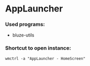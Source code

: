 # AppLauncher

### Used programs:

- bluze-utils

### Shortcut to open instance:

`wmctrl -a "AppLauncher - HomeScreen"`
